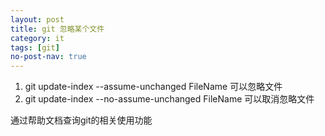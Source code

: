 ```yaml
---
layout: post
title: git 忽略某个文件
category: it
tags: [git]
no-post-nav: true
---
```


1. git update-index --assume-unchanged FileName 可以忽略文件
2. git update-index --no-assume-unchanged FileName 可以取消忽略文件

通过帮助文档查询git的相关使用功能

